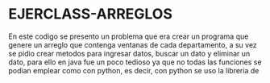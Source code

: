# EJERCLASS-ARREGLOS
En este codigo se presento un problema que era crear un programa que genere un arreglo que contenga ventanas de cada departamento, a su vez se pidio crear metodos para ingresar datos, buscar un dato y eliminar un dato, para ello en java fue un poco tedioso ya que no todas las funciones se podian emplear como con python, es decir, con python se uso la libreria de 
